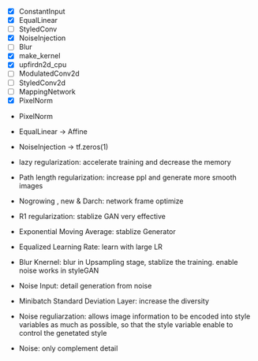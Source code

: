 - [x] ConstantInput
- [x] EqualLinear
- [ ] StyledConv
- [x] NoiseInjection
- [ ] Blur
- [x] make_kernel
- [x] upfirdn2d_cpu
- [ ] ModulatedConv2d
- [ ] StyledConv2d
- [ ] MappingNetwork
- [x] PixelNorm

- PixelNorm
- EqualLinear -> Affine
- NoiseInjection -> tf.zeros(1)

- lazy regularization: accelerate training and decrease the memory
- Path length regularization: increase ppl and generate more smooth images
- Nogrowing , new & Darch: network frame optimize

- R1 regularization: stablize GAN very effective
- Exponential Moving Average: stablize Generator
- Equalized Learning Rate: learn with large LR
- Blur Knernel: blur in Upsampling stage, stablize the training. enable noise works in styleGAN
- Noise Input: detail generation from noise
- Minibatch Standard Deviation Layer: increase the diversity

- Noise reguliarzation: allows image information to be encoded into style variables as much as possible, so that the style variable enable to control the genetated style
- Noise: only complement detail